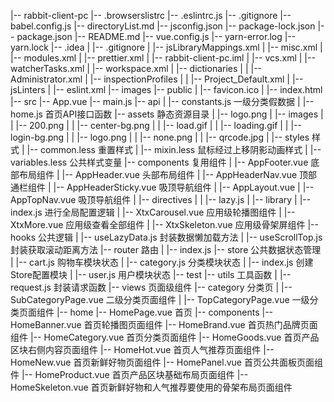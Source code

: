 |-- rabbit-client-pc
    |-- .browserslistrc
    |-- .eslintrc.js
    |-- .gitignore
    |-- babel.config.js
    |-- directoryList.md
    |-- jsconfig.json
    |-- package-lock.json
    |-- package.json
    |-- README.md
    |-- vue.config.js
    |-- yarn-error.log
    |-- yarn.lock
    |-- .idea
    |   |-- .gitignore
    |   |-- jsLibraryMappings.xml
    |   |-- misc.xml
    |   |-- modules.xml
    |   |-- prettier.xml
    |   |-- rabbit-client-pc.iml
    |   |-- vcs.xml
    |   |-- watcherTasks.xml
    |   |-- workspace.xml
    |   |-- dictionaries
    |   |   |-- Administrator.xml
    |   |-- inspectionProfiles
    |   |   |-- Project_Default.xml
    |   |-- jsLinters
    |       |-- eslint.xml
    |-- images
    |-- public
    |   |-- favicon.ico
    |   |-- index.html
    |-- src
        |-- App.vue
        |-- main.js
        |-- api
        |   |-- constants.js 一级分类假数据
        |   |-- home.js 首页API接口函数
        |-- assets 静态资源目录
        |   |-- logo.png
        |   |-- images
        |   |   |-- 200.png
        |   |   |-- center-bg.png
        |   |   |-- load.gif
        |   |   |-- loading.gif
        |   |   |-- login-bg.png
        |   |   |-- logo.png
        |   |   |-- none.png
        |   |   |-- qrcode.jpg
        |   |-- styles 样式
        |       |-- common.less 重置样式
        |       |-- mixin.less 鼠标经过上移阴影动画样式
        |       |-- variables.less 公共样式变量
        |-- components 复用组件
        |   |-- AppFooter.vue 底部布局组件
        |   |-- AppHeader.vue 头部布局组件
        |   |-- AppHeaderNav.vue 顶部通栏组件
        |   |-- AppHeaderSticky.vue 吸顶导航组件
        |   |-- AppLayout.vue 
        |   |-- AppTopNav.vue 吸顶导航组件
        |   |-- directives
        |   |   |-- lazy.js
        |   |-- library
        |       |-- index.js 进行全局配置逻辑
        |       |-- XtxCarousel.vue 应用级轮播图组件
        |       |-- XtxMore.vue 应用级查看全部组件
        |       |-- XtxSkeleton.vue 应用级骨架屏组件
        |-- hooks 公共逻辑
        |   |-- useLazyData.js 封装数据懒加载方法
        |   |-- useScrollTop.js 封装获取滚动距离方法
        |-- router 路由
        |   |-- index.js
        |-- store 公共数据状态管理
        |   |-- cart.js 购物车模块状态
        |   |-- category.js 分类模块状态
        |   |-- index.js 创建Store配置模块
        |   |-- user.js 用户模块状态
        |-- test
        |-- utils 工具函数
        |   |-- request.js 封装请求函数
        |-- views 页面级组件
            |-- category 分类页
            |   |-- SubCategoryPage.vue 二级分类页面组件
            |   |-- TopCategoryPage.vue 一级分类页面组件
            |-- home 
                |-- HomePage.vue 首页
                |-- components 
                    |-- HomeBanner.vue 首页轮播图页面组件
                    |-- HomeBrand.vue 首页热门品牌页面组件
                    |-- HomeCategory.vue 首页分类页面组件
                    |-- HomeGoods.vue 首页产品区块右侧内容页面组件
                    |-- HomeHot.vue 首页人气推荐页面组件
                    |-- HomeNew.vue 首页新鲜好物页面组件
                    |-- HomePanel.vue 首页公共面板页面组件
                    |-- HomeProduct.vue 首页产品区块基础布局页面组件
                    |-- HomeSkeleton.vue 首页新鲜好物和人气推荐要使用的骨架布局页面组件
